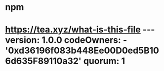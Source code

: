 # npm
# https://tea.xyz/what-is-this-file --- version: 1.0.0 codeOwners:   - '0xd36196f083b448Ee00D0ed5B106d635F89110a32' quorum: 1
